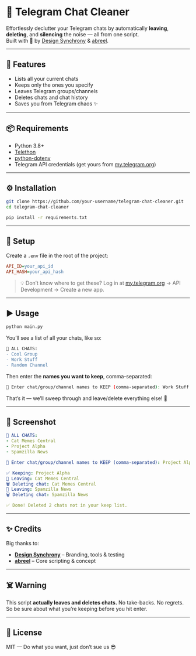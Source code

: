# 🧹 Telegram Chat Cleaner

Effortlessly declutter your Telegram chats by automatically **leaving**, **deleting**, and **silencing** the noise — all from one script.  
Built with 💖 by [Design Synchrony](https://designsynchrony.com.ng) & [abreel](https://github.com/abreel).

---

## 🚀 Features

- Lists all your current chats
- Keeps only the ones you specify
- Leaves Telegram groups/channels
- Deletes chats and chat history
- Saves you from Telegram chaos ✨
---

## 📦 Requirements

- Python 3.8+
- [Telethon](https://github.com/LonamiWebs/Telethon)
- [python-dotenv](https://pypi.org/project/python-dotenv/)
- Telegram API credentials (get yours from [my.telegram.org](https://my.telegram.org))

---

## ⚙️ Installation

```bash
git clone https://github.com/your-username/telegram-chat-cleaner.git
cd telegram-chat-cleaner

pip install -r requirements.txt
````

---

## 🔐 Setup

Create a `.env` file in the root of the project:

```ini
API_ID=your_api_id
API_HASH=your_api_hash
```

> 💡 Don’t know where to get these? Log in at [my.telegram.org](https://my.telegram.org) → API Development → Create a new app.

---

## ▶️ Usage

```bash
python main.py
```

You’ll see a list of all your chats, like so:

```diff
🧾 ALL CHATS:
- Cool Group
- Work Stuff
- Random Channel
```

Then enter the **names you want to keep**, comma-separated:

```bash
📌 Enter chat/group/channel names to KEEP (comma-separated): Work Stuff
```

That’s it — we’ll sweep through and leave/delete everything else! 🧹

---

## 📸 Screenshot

```yaml
🧾 ALL CHATS:
- Cat Memes Central
- Project Alpha
- Spamzilla News

📌 Enter chat/group/channel names to KEEP (comma-separated): Project Alpha

✅ Keeping: Project Alpha
👋 Leaving: Cat Memes Central
🗑️ Deleting chat: Cat Memes Central
👋 Leaving: Spamzilla News
🗑️ Deleting chat: Spamzilla News

✅ Done! Deleted 2 chats not in your keep list.
```

---

## ✨ Credits

Big thanks to:

* [**Design Synchrony**](https://designsynchrony.com.ng) – Branding, tools & testing
* [**abreel**](https://github.com/abreel) – Core scripting & concept

---

## ☠️ Warning

This script **actually leaves and deletes chats.**
No take-backs. No regrets. So be sure about what you’re keeping before you hit enter.

---

## 📄 License

MIT — Do what you want, just don’t sue us 😎

